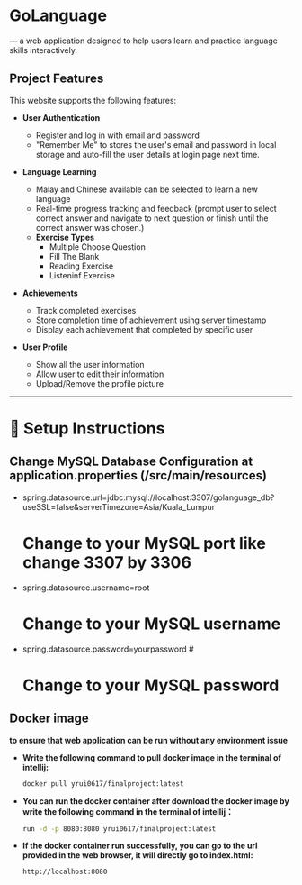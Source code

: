 # GoLanguage
  — a web application designed to help users learn and practice language skills interactively.


## Project Features
This website supports the following features:

- **User Authentication**
  - Register and log in with email and password
  - "Remember Me" to stores the user's email and password in local storage and auto-fill the user details at login page next time. 

- **Language Learning**
  - Malay and Chinese available can be selected to learn a new language
  - Real-time progress tracking and feedback (prompt user to select correct answer and navigate to next question or finish until the correct answer was chosen.)
  - **Exercise Types**
    - Multiple Choose Question
    - Fill The Blank
    - Reading Exercise
    - Listeninf Exercise

- **Achievements**
  - Track completed exercises
  - Store completion time of achievement using server timestamp
  - Display each achievement that completed by specific user
 
- **User Profile**
  - Show all the user information
  - Allow user to edit their information
  - Upload/Remove the profile picture
  

---

# 🔧 Setup Instructions

##  Change MySQL Database Configuration at application.properties (/src/main/resources)
  - spring.datasource.url=jdbc:mysql://localhost:3307/golanguage_db?useSSL=false&serverTimezone=Asia/Kuala_Lumpur
    # Change to your MySQL port like change 3307 by 3306
  - spring.datasource.username=root
    # Change to your MySQL username
  - spring.datasource.password=yourpassword   #
    # Change to your MySQL password

## Docker image
  **to ensure that web application can be run without any environment issue**
  
  - **Write the following command to pull docker image in the terminal of intellij:**
      ````bash
      docker pull yrui0617/finalproject:latest
  - **You can run the docker container after download the docker image by write the following command in the terminal of intellij：**
      ````bash
      run -d -p 8080:8080 yrui0617/finalproject:latest
  - **If the docker container run successfully, you can go to the url provided in the web browser, it will directly go to index.html:**
      ````bash
      http://localhost:8080

  

